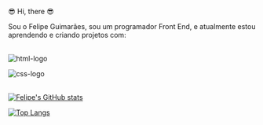 :sunglasses: Hi, there :sunglasses:

Sou o Felipe Guimarães, sou um programador Front End, e atualmente estou aprendendo e criando projetos com:
<br/>
<br/>
<p/><img src="https://img.shields.io/badge/HTML-239120?style=for-the-badge&logo=html5&logoColor=white" alt="html-logo"/>
<p/><img src="https://img.shields.io/badge/CSS-239120?&style=for-the-badge&logo=css3&logoColor=white" alt="css-logo"/>

<br/>
<br>

[![Felipe's GitHub stats](https://github-readme-stats.vercel.app/api?username=FelipeGuimaraes1)](https://github.com/anuraghazra/github-readme-stats)
<br>

[![Top Langs](https://github-readme-stats.vercel.app/api/top-langs/?username=FelipeGuimaraes1)](https://github.com/anuraghazra/github-readme-stats)


